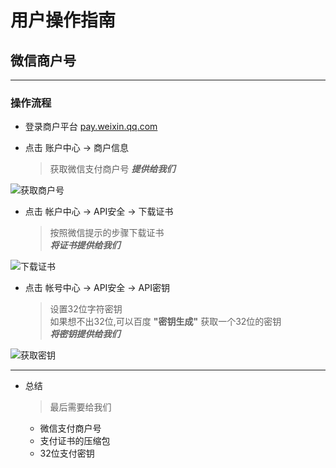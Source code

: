 # 用户操作指南

## 微信商户号

--- 

### 操作流程

* 登录商户平台 [pay.weixin.qq.com](https://pay.weixin.qq.com)  

* 点击 账户中心 -> 商户信息  

    > 获取微信支付商户号  ***提供给我们***  

![获取商户号](http://jxsh.xunkuyun.com/img_upload/project/jxshshop/uploadImage/normal/2020/07/20200703095201724459.png)

* 点击 帐户中心 -> API安全 -> 下载证书 

    > 按照微信提示的步骤下载证书  
    > ***将证书提供给我们***  

![下载证书](http://jxsh.xunkuyun.com/img_upload/project/jxshshop/uploadImage/normal/2020/07/20200703095245615748.png)

* 点击 帐号中心 -> API安全 -> API密钥

    > 设置32位字符密钥  
    > 如果想不出32位,可以百度 **"密钥生成"** 获取一个32位的密钥  
    > ***将密钥提供给我们*** 

![获取密钥](http://jxsh.xunkuyun.com/img_upload/project/jxshshop/uploadImage/normal/2020/07/20200703095310856905.png)

---

* 总结  

    > 最后需要给我们
    

    - 微信支付商户号
    - 支付证书的压缩包
    - 32位支付密钥

